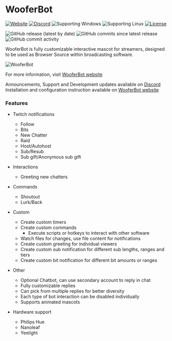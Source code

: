 # WooferBot
[![Website](https://img.shields.io/website?url=https%3A%2F%2Fwooferbot.com&style=plastic)](https://wooferbot.com)
[![Discord](https://img.shields.io/discord/537760074484023296?style=plastic)](https://discord.gg/vpprtdE)
![Supporting Windows](https://img.shields.io/badge/os-windows-informational?style=plastic)
![Supporting Linux](https://img.shields.io/badge/os-linux-informational?style=plastic)
[![License](https://img.shields.io/badge/license-custom-informational?style=plastic)](LICENSE.md)

![GitHub release (latest by date)](https://img.shields.io/github/v/release/tomaae/wooferbot?style=plastic)
![GitHub commits since latest release](https://img.shields.io/github/commits-since/tomaae/wooferbot/latest?style=plastic)
![GitHub commit activity](https://img.shields.io/github/commit-activity/w/tomaae/wooferbot?style=plastic)

WooferBot is fully customizable interactive mascot for streamers, designed to be used as Browser Source within broadcasting software.

![WooferBot](https://raw.githubusercontent.com/tomaae/WooferBot/master/docs/assets/images/wooferbot.png)

For more information, visit [WooferBot website](https://wooferbot.com)

Announcements, Support and Development updates available on [Discord](https://discord.gg/vpprtdE)  
Installation and configuration instruction available on [WooferBot website](https://wooferbot.com)  

### Features
- Twitch notifications
  - Follow
  - Bits
  - New Chatter
  - Raid
  - Host/Autohost
  - Sub/Resub
  - Sub gift/Anonymous sub gift
  
- Interactions
  - Greeting new chatters

- Commands
  - Shoutout
  - Lurk/Back

- Custom
  - Create custom timers
  - Create custom commands
    - Execute scripts or hotkeys to interact with other software
  - Watch files for changes, use file content for notifications
  - Create custom greeting for individual viewers
  - Create custom sub notification for different sub lengths, ranges and tiers
  - Create custom bit notification for different bit amounts or ranges
  
- Other
  - Optional Chatbot, can use secondary account to reply in chat
  - Fully customizable replies
  - Can pick from multiple replies for better diversity
  - Each type of bot interaction can be disabled individually
  - Supports animated mascots
  
- Hardware support
  - Philips Hue
  - Nanoleaf
  - Yeelight
